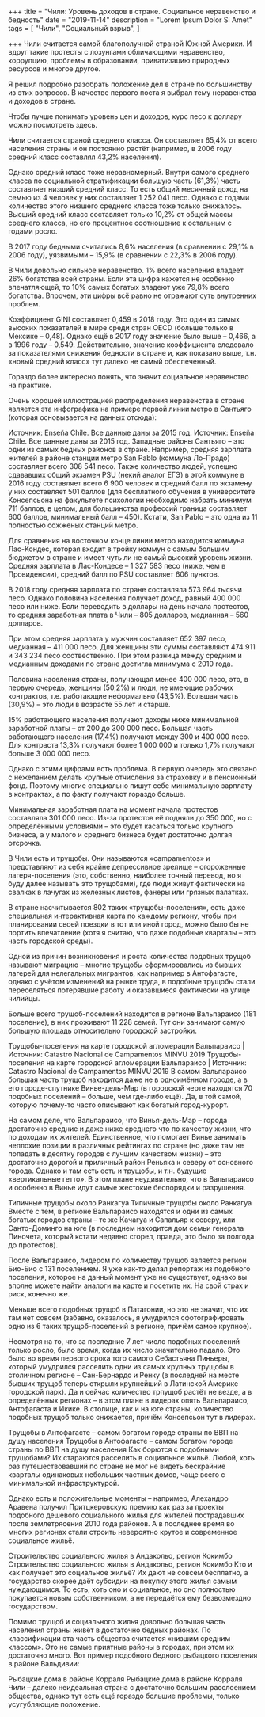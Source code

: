 +++
title = "Чили: Уровень доходов в стране. Социальное неравенство и бедность"
date = "2019-11-14"
description = "Lorem Ipsum Dolor Si Amet"
tags = [
    "Чили",
    "Социальный взрыв",
]

+++
Чили считается самой благополучной страной Южной Америки. И вдруг такие протесты с лозунгами обличающими неравенство, коррупцию, проблемы в образовании, приватизацию природных ресурсов и многое другое.

Я решил подробно разобрать положение дел в стране по большинству из этих вопросов. В качестве первого поста я выбрал тему неравенства и доходов в стране.

Чтобы лучше понимать уровень цен и доходов, курс песо к доллару можно посмотреть здесь.

Чили считается страной среднего класса. Он составляет 65,4% от всего населения страны и он постоянно растёт (например, в 2006 году средний класс составлял 43,2% населения).

Однако средний класс тоже неравномерный. Внутри самого среднего класса по социальной стратификации большую часть (61,3%) часть составляет низший средний класс. То есть общий месячный доход на семью из 4 человек у них составляет 1 252 041 песо. Однако с годами количество этого низшего среднего класса тоже только снижалось. Высший средний класс составляет только 10,2% от общей массы среднего класса, но его процентное соотношение к остальным с годами росло.

В 2017 году бедными считались 8,6% населения (в сравнении с 29,1% в 2006 году), уязвимыми – 15,9% (в сравнении с 22,3% в 2006 году).

В Чили довольно сильное неравенство. 1% всего населения владеет 26% богатства всей страны. Если эта цифра кажется не особенно впечатляющей, то 10% самых богатых владеют уже 79,8% всего богатства. Впрочем, эти цифры всё равно не отражают суть внутренних проблем.

Коэффициент GINI составляет 0,459 в 2018 году.  Это один из самых высоких показателей в мире среди стран OECD (больше только в Мексике – 0,48). Однако ещё в 2017 году значение было выше – 0,466, а в 1996 году – 0,549. Действительно, значение коэффициента следовало за показателями снижения бедности в стране и, как показано выше, т.н. «новый средний класс» тут далеко не самый обеспеченный.

Гораздо более интересно понять, что значит социальное неравенство на практике.

Очень хорошей иллюстрацией распределения неравенства в стране является эта инфографика на примере первой линии метро в Сантьяго (которая основывается на данных отсюда):

Источник: Enseña Chile. Все данные даны за 2015 год.
Источник: Enseña Chile. Все данные даны за 2015 год.
Западные районы Сантьяго – это одни из самых бедных районов в стране. Например, средняя зарплата жителей в районе станции метро San Pablo (коммуна Ло-Прадо) составляет всего 308 541 песо. Также  количество людей, успешно сдававших общий экзамен PSU (некий аналог ЕГЭ) в этой коммуне в 2016 году составляет всего 6 900 человек и средний балл по экзамену у них составляет 501 баллов (для бесплатного обучения в университете Консепсьона на факультете психологии необходимо набрать минимум 711 баллов, в целом, для большинства профессий граница составляет 600 баллов, минимальный балл – 450). Кстати, San Pablo – это одна из 11 полностью сожженых станций метро.

Для сравнения на восточном конце линии метро находится коммуна Лас-Кондес, которая входит в тройку коммун с самым большим бюджетом в стране и имеет чуть ли не самый высокий уровень жизни. Средняя зарплата в Лас-Кондесе – 1 327 583 песо (ниже, чем в Провиденсии), средний балл по PSU составляет 606 пунктов.

В 2018 году средняя зарплата по стране составляла 573 964 тысячи песо. Однако половина населения получает доход, равный 400 000 песо или ниже. Если переводить в доллары на день начала протестов, то средняя заработная плата в Чили – 805 долларов, медианная – 560 долларов.  

При этом средняя зарплата у мужчин составляет 652 397 песо, медианная – 411 000 песо. Для женщины эти суммы составляют 474  911 и 343 234 песо соотвественно. При этом разница между средним и медианным доходами по стране достигла минимума с 2010 года.

Половина населения страны, получающая менее 400 000 песо, это, в первую очередь, женщины (50,2%) и люди, не имеющие рабочих контрактов, т.е. работающие неформально (43,5%). Большая часть (30,9%) – это люди в возрасте 55 лет и старше.

15% работающего населения получают доходы ниже минимальной заработной платы – от 200 до 300 000 песо. Большая часть работающего населения (17,4%) получают между 300 и 400 000 песо. Для контраста 13,3% получают более 1 000 000 и только 1,7% получают больше 3 000 000 песо.

Однако с этими цифрами есть проблема. В первую очередь это связано с нежеланием делать крупные отчисления за страховку и в пенсионный фонд. Поэтому многие специально пишут себе минимальную зарплату в контрактах, а по факту получают гораздо больше.

Минимальная заработная плата на момент начала протестов составляла 301 000 песо. Из-за протестов её подняли до 350 000, но с определёнными условиями – это будет касаться только крупного бизнеса, а у малого и среднего бизнеса будет достаточно долгая отсрочка.

В Чили есть и трущобы. Они называются «campamentos» и представляют из себя крайне депрессивное зрелище – огороженные лагеря-поселения (это, собственно, наиболее точный перевод, но я буду далее называть это трущобами), где люди живут фактически на свалках в лачугах из железных листов, фанеры или грязных палатках.

В стране насчитывается 802 таких «трущобы-поселения», есть даже специальная интерактивная карта по каждому региону, чтобы при планировании своей поездки в тот или иной город, можно было бы не портить впечатление (хотя я считаю, что даже подобные кварталы – это часть городской среды).

Одной из причин возникновения и роста количества подобных трущоб называют миграцию – многие трущобы сформировались из бывших лагерей для нелегальных мигрантов, как например в Антофагасте, однако с учётом изменений на рынке труда, в подобные трущобы стали переселяться потерявшие работу и оказавшиеся фактически на улице чилийцы.

Больше всего трущоб-поселений находится в регионе Вальпараисо (181  поселение), в них проживают 11 228 семей. Тут они занимают самую большую площадь относительно городской застройки.

Трущобы-поселения на карте городской агломерации Вальпараисо | Источник: Catastro Nacional de Campamentos MINVU 2019
Трущобы-поселения на карте городской агломерации Вальпараисо | Источник: Catastro Nacional de Campamentos MINVU 2019
В самом Вальпараисо большая часть трущоб находится даже не в одноимённом городе, а в его городе-спутнике Винье-дель-Мар (в городской черте находятся 70 подобных поселений – больше, чем где-либо ещё). Да, в той самой, которую почему-то часто описывают как богатый город-курорт.

На самом деле, что Вальпараисо, что Винья-дель-Мар – города достаточно средние и даже ниже среднего что по качеству жизни, что по доходам их жителей. Единственное, что помогает Винье занимать неплохие позиции в различных рейтингах по стране (но даже там не попадать в десятку городов с лучшим качеством жизни) – это достаточно дорогой и приличный район Реньяка к северу от основного города. Однако и там есть есть и трущобы, и т.н. будущие «вертикальные гетто». В этом плане неудивительно, что в Вальпараисо и особенно в Винье идут самые жестокие беспорядки и разрушения.

Типичные трущобы около Ранкагуа
Типичные трущобы около Ранкагуа
Вместе с тем, в регионе Вальпараисо находятся и одни из самых богатых городов страны – те же Качагуа и Сапальяр к северу, или Санто-Доминго на юге (в последнем находится дом семьи генерала Пиночета, который кстати недавно сгорел, правда, это было за полгода до протестов).

После Вальпараисо, лидером по количеству трущоб является регион Био-Био с 131 поселением. Я уже как-то делал репортаж из подобного поселения, которое на данный момент уже не существует, однако вы вполне можете найти аналоги на карте и посетить их. На свой страх и риск, конечно же.

Меньше всего подобных трущоб в Патагонии, но это не значит, что их там нет совсем (забавно, оказалось, я умудрился сфотографировать одно из 6 таких трущоб-поселений в регионе, причём самое крупное).

Несмотря на то, что за последние 7 лет число подобных поселений только росло, было время, когда их число значительно падало. Это было во время первого срока того самого Себастьяна Пиньеры, который умудрился расселить одни из самых крупных трущобы в столичном регионе – Сан-Бернардо и Ренку (в последней на месте бывших трущоб теперь открыли крупнейший в Латинской Америке городской парк). Да и сейчас количество трпущоб растёт не везде, а в определённых регионах – в этом плане в лидерах опять Вальпараисо, Антофагаста и Икике. В столице, как и на юге страны, количество подобных трущоб только снижается, причём Консепсьон тут в лидерах.

Трущобы в Антофагасте – самом богатом городе страны по ВВП на душу населения
Трущобы в Антофагасте – самом богатом городе страны по ВВП на душу населения
Как борются с подобными трущобами? Их стараются расселить в социальное жильё. Любой, хоть раз путешествовавший по стране не мог не видеть бескрайние кварталы одинаковых небольших частных домов, чаще всего с минимальной инфраструктурой.

Однако есть и положительные моменты – например, Алехандро Аравена получил Притцкеровскую премию как раз за проекты подобного дешевого социального жилья для жителей пострадавших после землетрясения 2010 года районов. А в последнее время во многих регионах стали строить невероятно крутое и современное социальное жильё.

Строительство социального жилья в Андакольо, регион Кокимбо
Строительство социального жилья в Андакольо, регион Кокимбо
Кто и как получает это социальное жильё? Их дают не совсем бесплатно, а государство скорее даёт субсидии на покупку этого жилья самым нуждающимся. То есть, хоть оно и социальное, но оно полностью покупается новым собственником, а не передаётся ему безвозмездно государством.

Помимо трущоб и социального жилья довольно большая часть населения страны живёт в достаточно бедных районах. По классификации эта часть общества считается «низшим средним классом». Это не самые приятные районы в городах, при этом их достаточно много. Вот пример подобного бедного рыбацкого поселения в районе Вальдивии:

Рыбацкие дома в районе Корраля
Рыбацкие дома в районе Корраля
Чили – далеко неидеальная страна с достаточно большим расслоением общества, однако тут есть ещё гораздо большие проблемы, только усугубляющие положение.
